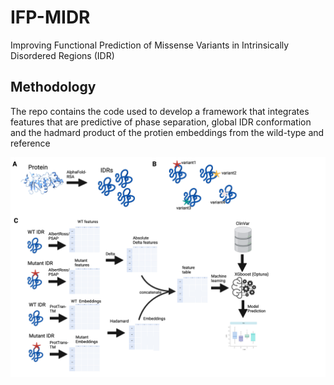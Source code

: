 # IFP-MIDR
Improving Functional Prediction of Missense Variants in Intrinsically Disordered Regions (IDR)


## Methodology
The repo contains the code used to develop a framework that integrates features that are predictive of phase separation, global IDR conformation and the hadmard product of the protien embeddings from the wild-type and reference

![IFP-MIDR Architecture](figures/IDR_illustration_fig.png)


